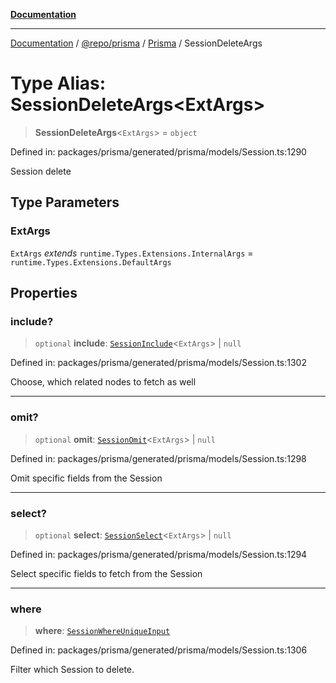 [**Documentation**](../../../../../README.md)

***

[Documentation](../../../../../README.md) / [@repo/prisma](../../../README.md) / [Prisma](../README.md) / SessionDeleteArgs

# Type Alias: SessionDeleteArgs\<ExtArgs\>

> **SessionDeleteArgs**\<`ExtArgs`\> = `object`

Defined in: packages/prisma/generated/prisma/models/Session.ts:1290

Session delete

## Type Parameters

### ExtArgs

`ExtArgs` *extends* `runtime.Types.Extensions.InternalArgs` = `runtime.Types.Extensions.DefaultArgs`

## Properties

### include?

> `optional` **include**: [`SessionInclude`](SessionInclude.md)\<`ExtArgs`\> \| `null`

Defined in: packages/prisma/generated/prisma/models/Session.ts:1302

Choose, which related nodes to fetch as well

***

### omit?

> `optional` **omit**: [`SessionOmit`](SessionOmit.md)\<`ExtArgs`\> \| `null`

Defined in: packages/prisma/generated/prisma/models/Session.ts:1298

Omit specific fields from the Session

***

### select?

> `optional` **select**: [`SessionSelect`](SessionSelect.md)\<`ExtArgs`\> \| `null`

Defined in: packages/prisma/generated/prisma/models/Session.ts:1294

Select specific fields to fetch from the Session

***

### where

> **where**: [`SessionWhereUniqueInput`](SessionWhereUniqueInput.md)

Defined in: packages/prisma/generated/prisma/models/Session.ts:1306

Filter which Session to delete.
